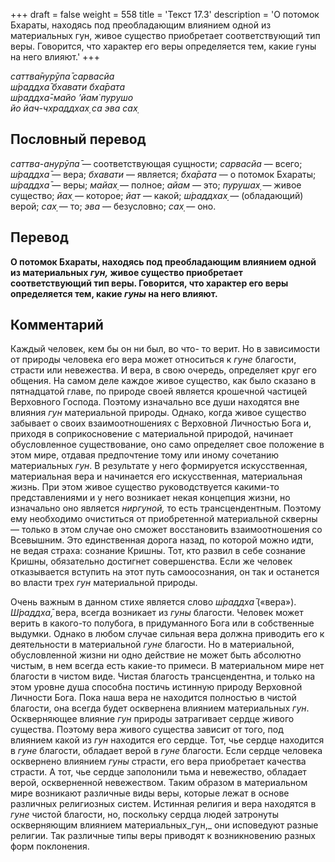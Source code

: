 +++
draft = false
weight = 558
title = 'Текст 17.3'
description = 'О потомок Бхараты, находясь под преобладающим влиянием одной из материальных гун, живое существо приобретает соответствующий тип веры. Говорится, что характер его веры определяется тем, какие гуны на него влияют.'
+++

_саттва̄нурӯпа̄ сарвасйа  
ш́раддха̄ бхавати бха̄рата  
ш́раддха̄-майо ’йам̇ пурушо  
йо йач-чхраддхах̣ са эва сах̣_

## Пословный перевод

_саттва_\-_анурӯпа̄_ — соответствующая сущности; _сарвасйа_ — всего; _ш́раддха̄_ — вера; _бхавати_ — является; _бха̄рата_ — о потомок Бхараты; _ш́раддха̄_ — веры; _майах̣_ — полное; _айам_ — это; _пурушах̣_ — живое существо; _йах̣_ — которое; _йат_ — какой; _ш́раддхах̣_ — (обладающий) верой; _сах̣_ — то; _эва_ — безусловно; _сах̣_ — оно.

## Перевод

**О потомок Бхараты, находясь под преобладающим влиянием одной из материальных _гун,_ живое существо приобретает соответствующий тип веры. Говорится, что характер его веры определяется тем, какие _гуны_ на него влияют.**

## Комментарий

Каждый человек, кем бы он ни был, во что- то верит. Но в зависимости от природы человека его вера может относиться к _гуне_ благости, страсти или невежества. И вера, в свою очередь, определяет круг его общения. На самом деле каждое живое существо, как было сказано в пятнадцатой главе, по природе своей является крошечной частицей Верховного Господа. Поэтому изначально все души находятся вне влияния _гун_ материальной природы. Однако, когда живое существо забывает о своих взаимоотношениях с Верховной Личностью Бога и, приходя в соприкосновение с материальной природой, начинает обусловленное существование, оно само определяет свое положение в этом мире, отдавая предпочтение тому или иному сочетанию материальных _гун_. В результате у него формируется искусственная, материальная вера и начинается его искусственная, материальная жизнь. При этом живое существо руководствуется какими-то представлениями и у него возникает некая концепция жизни, но изначально оно является _ниргуной,_ то есть трансцендентным. Поэтому ему необходимо очиститься от приобретенной материальной скверны — только в этом случае оно сможет восстановить взаимоотношения со Всевышним. Это единственная дорога назад, по которой можно идти, не ведая страха: сознание Кришны. Тот, кто развил в себе сознание Кришны, обязательно достигнет совершенства. Если же человек отказывается вступить на этот путь самоосознания, он так и останется во власти трех _гун_ материальной природы.

Очень важным в данном стихе является слово _ш́раддха̄_ («вера»). _Ш́раддха̄,_ вера, всегда возникает из _гуны_ благости. Человек может верить в какого-то полубога, в придуманного Бога или в собственные выдумки. Однако в любом случае сильная вера должна приводить его к деятельности в материальной _гуне_ благости. Но в материальной, обусловленной жизни ни одно действие не может быть абсолютно чистым, в нем всегда есть какие-то примеси. В материальном мире нет благости в чистом виде. Чистая благость трансцендентна, и только на этом уровне душа способна постичь истинную природу Верховной Личности Бога. Пока наша вера не находится полностью в чистой благости, она всегда будет осквернена влиянием материальных _гун_. Оскверняющее влияние _гун_ природы затрагивает сердце живого существа. Поэтому вера живого существа зависит от того, под влиянием какой из _гун_ находится его сердце. Тот, чье сердце находится в _гуне_ благости, обладает верой в _гуне_ благости. Если сердце человека осквернено влиянием _гуны_ страсти, его вера приобретает качества страсти. А тот, чье сердце заполонили тьма и невежество, обладает верой, оскверненной невежеством. Таким образом в материальном мире возникают различные виды веры, которые лежат в основе различных религиозных систем. Истинная религия и вера находятся в _гуне_ чистой благости, но, поскольку сердца людей затронуты оскверняющим влиянием материальных_гун,_ они исповедуют разные религии. Так различные типы веры приводят к возникновению разных форм поклонения.

